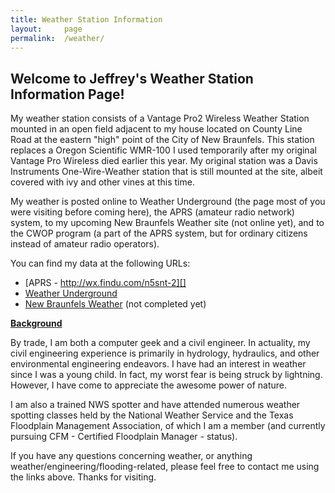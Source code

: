 ```yaml
---
title: Weather Station Information
layout:     page
permalink:  /weather/
---
```

## Welcome to Jeffrey's Weather Station Information Page!

My weather station consists of a Vantage Pro2 Wireless Weather Station mounted in an open field adjacent to my house located on County Line Road at the eastern "high" point of the City of New Braunfels. This station replaces a Oregon Scientific WMR-100 I used temporarily after my original Vantage Pro Wireless died earlier this year. My original station was a Davis Instruments One-Wire-Weather station that is still mounted at the site, albeit covered with ivy and other vines at this time.

My weather is posted online to Weather Underground (the page most of you were visiting before coming here), the APRS (amateur radio network) system, to my upcoming New Braunfels Weather site (not online yet), and to the CWOP program (a part of the APRS system, but for ordinary citizens instead of amateur radio operators).

You can find my data at the following URLs:

-   [APRS - http://wx.findu.com/n5snt-2][]
-   [Weather Underground][]
-   [New Braunfels Weather][] (not completed yet)

**<u>Background</u>**

By trade, I am both a computer geek and a civil engineer. In actuality, my civil engineering experience is primarily in hydrology, hydraulics, and other environmental engineering endeavors. I have had an interest in weather since I was a young child. In fact, my worst fear is being struck by lightning. However, I have come to appreciate the awesome power of nature.

I am also a trained NWS spotter and have attended numerous weather spotting classes held by the National Weather Service and the Texas Floodplain Management Association, of which I am a member (and currently pursuing CFM - Certified Floodplain Manager - status).

If you have any questions concerning weather, or anything weather/engineering/flooding-related, please feel free to contact me using the links above. Thanks for visiting.

  [APRS - http://wx.findu.com/n5snt-2]: http://wx.findu.com/n5snt-2
  [Weather Underground]: http://www.weatherunderground.com/weatherstation/WXDailyHistory.asp?ID=KTXNEWBR1
  [New Braunfels Weather]: http://www.nbtx-wx.com
